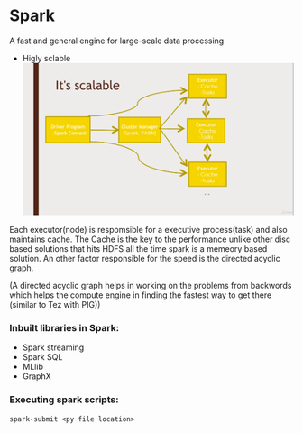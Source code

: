 # Spark

A fast and general engine for large-scale data processing

- Higly sclable
![Spark scaling](../media/sparkscalability.png)

Each executor(node) is respomsible for a executive process(task) and also maintains cache. The Cache is the key to the performance unlike other disc based solutions that hits HDFS all the time spark is a memeory based solution. An other factor responsible for the speed is the directed acyclic graph.

(A directed acyclic graph helps in working on the problems from backwords which helps the compute engine in finding the fastest way to get there (similar to Tez with PIG))

### Inbuilt libraries in Spark:
- Spark streaming
- Spark SQL
- MLlib
- GraphX


### Executing spark scripts:
```
spark-submit <py file location>
``` 
